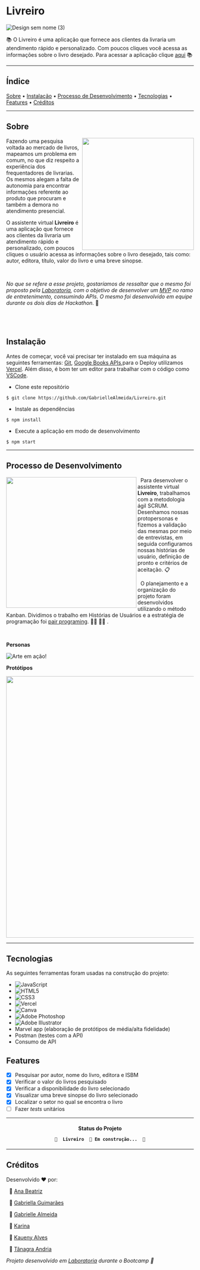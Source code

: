 # Livreiro

![Design sem nome (3)](https://user-images.githubusercontent.com/72045126/112924629-de37aa80-90e6-11eb-920a-848296444552.png)

 :books:  O Livreiro é uma aplicação que fornece aos clientes da livraria um atendimento rápido e  personalizado. Com poucos cliques você acessa as informações sobre o livro desejado. Para acessar a aplicação clique [aqui](https://livreiro.vercel.app/)  :books:

---

## Índice

<p>
 <a href="#sobre">Sobre</a> •
 <a href="#instalação">Instalação</a> •
 <a href="#processo-de-desenvolvimento">Processo de Desenvolvimento</a> •
 <a href="#tecnologias">Tecnologias</a> • 
 <a href="#features">Features</a> • 
 <a href="#créditos">Créditos</a>
</p>

---

## Sobre 

<img align='right' src='./src/img/toten.jpg' width='300' frameBorder="0" ></img>

Fazendo uma pesquisa voltada ao mercado de livros, mapeamos um problema em comum, no que diz respeito a experiência dos frequentadores de livrarias. Os mesmos alegam  a falta  de autonomia para encontrar informações referente ao produto que procuram e também a demora no atendimento presencial.

O assistente virtual **Livreiro** é uma aplicação que fornece aos clientes da livraria um atendimento rápido e personalizado, com poucos cliques o usuário acessa as informações sobre o livro desejado, tais como: autor, editora, título, valor do livro e uma breve sinopse. 

&nbsp;

*No que se refere a esse projeto, gostaríamos de ressaltar que o mesmo foi proposto pela [Laboratoria](https://www.laboratoria.la/br), com o objetivo de desenvolver um [MVP](https://pt.wikipedia.org/wiki/Produto_vi%C3%A1vel_m%C3%ADnimo) no ramo de entretenimento, consumindo APIs.
O mesmo foi desenvolvido em equipe durante os dois dias de Hackathon.* 💪

&nbsp;
---
## Instalação

Antes de começar, você vai precisar ter instalado em sua máquina as seguintes ferramentas:
[Git](https://git-scm.com), [Google Books APIs](https://developers.google.com/books),para o Deploy utilizamos [Vercel](https://vercel.com/). Além disso, é bom ter um editor para trabalhar com o código como [VSCode](https://code.visualstudio.com/).

- Clone este repositório


`$ git clone https://github.com/GabrielleAlmeida/Livreiro.git`

- Instale as dependências


`$ npm install`

- Execute a aplicação em modo de desenvolvimento


`$ npm start`


---

## Processo de Desenvolvimento 

<img align='left' src='src/img/student.jpg' width='350' frameBorder="0" ></img>

&nbsp;
Para desenvolver o assistente virtual **Livreiro**, trabalhamos com a metodologia ágil SCRUM. Desenhamos nossas protopersonas e fizemos a validação das mesmas por meio de entrevistas, em seguida configuramos nossas histórias de usuário, definição de pronto e critérios de aceitação. 📋

&nbsp;
O planejamento e a organização do projeto foram desenvolvidos utilizando o método Kanban. Dividimos o trabalho em Histórias de Usuários e a estratégia de programação foi [pair programing](https://www.devmedia.com.br/implementando-pair-programming-em-sua-equipe/1694). 👩‍💻  👩‍💻 .  

&nbsp;

**Personas**

![Arte em ação!](https://user-images.githubusercontent.com/72045126/112930589-f7455900-90f0-11eb-9026-0e354abb4779.png)


**Protótipos**

<img align='center' src='src/img/mockup.JPG' width='700' frameBorder="0" ></img>

---

## Tecnologias

As seguintes ferramentas foram usadas na construção do projeto:

- <img alt="JavaScript" src="https://img.shields.io/badge/javascript%20-%23323330.svg?&style=for-the-badge&logo=javascript&logoColor=%23F7DF1E"/> 
- <img alt="HTML5" src="https://img.shields.io/badge/html5%20-%23E34F26.svg?&style=for-the-badge&logo=html5&logoColor=white"/> 
- <img alt="CSS3" src="https://img.shields.io/badge/css3%20-%231572B6.svg?&style=for-the-badge&logo=css3&logoColor=white"/> 
- <img alt="Vercel" src="https://img.shields.io/badge/vercel%20-%23000000.svg?&style=for-the-badge&logo=vercel&logoColor=white"/>
- <img alt="Canva" src="https://img.shields.io/badge/Canva%20-%2300C4CC.svg?&style=for-the-badge&logo=Canva&logoColor=white"/>
- <img alt="Adobe Photoshop" src="https://img.shields.io/badge/adobe%20photoshop%20-%2331A8FF.svg?&style=for-the-badge&logo=adobe%20photoshop&logoColor=white"/> 
- <img alt="Adobe Illustrator" src="https://img.shields.io/badge/adobe%20illustrator%20-%23FF9A00.svg?&style=for-the-badge&logo=adobe%20illustrator&logoColor=white"/> 
- Marvel app (elaboração de protótipos de média/alta fidelidade)
- Postman (testes com a API)
- Consumo de API

## Features

- [x] Pesquisar por autor, nome do livro, editora e ISBM
- [x] Verificar o valor do livros pesquisado
- [x] Verificar a disponibilidade do livro selecionado
- [x] Visualizar uma breve sinopse do livro selecionado 
- [x] Localizar o setor no qual se encontra o livro
- [ ] Fazer *tests* unitários

---
<h4 align="center"> 
	Status do Projeto
	
	🚧  Livreiro  🚀 Em construção...  🚧
</h4>

---
## Créditos
Desenvolvido ❤️ por:

&nbsp;
🦸 [Ana Beatriz](https://github.com/biacostadev)

&nbsp;
🦸 [Gabriella Guimarães](https://github.com/gabriella-guimaraes)

&nbsp;
🦸 [Gabrielle Almeida](https://github.com/GabrielleAlmeida)

&nbsp;
🦸 [Karina](https://github.com/karina1602)

&nbsp;
🦸 [Kaueny Alves](https://github.com/Kaueny-Alves)

&nbsp;
🦸 [Tânagra Andria](https://github.com/TanagraAndria) 


*Projeto desenvolvido em [Laboratoria](https://www.laboratoria.la/) durante o Bootcamp 💛*
